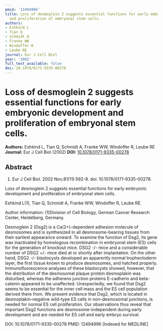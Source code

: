```yaml
---
pmid: '12494996'
title: Loss of desmoglein 2 suggests essential functions for early embryonic development
  and proliferation of embryonal stem cells.
authors:
- Eshkind L
- Tian Q
- Schmidt A
- Franke WW
- Windoffer R
- Leube RE
journal: Eur J Cell Biol
year: '2002'
full_text_available: false
doi: 10.1078/0171-9335-00278
---
```


# Loss of desmoglein 2 suggests essential functions for early embryonic development and proliferation of embryonal stem cells.
**Authors:** Eshkind L, Tian Q, Schmidt A, Franke WW, Windoffer R, Leube RE
**Journal:** Eur J Cell Biol (2002)
**DOI:** [10.1078/0171-9335-00278](https://doi.org/10.1078/0171-9335-00278)

## Abstract

1. Eur J Cell Biol. 2002 Nov;81(11):592-8. doi: 10.1078/0171-9335-00278.

Loss of desmoglein 2 suggests essential functions for early embryonic 
development and proliferation of embryonal stem cells.

Eshkind L(1), Tian Q, Schmidt A, Franke WW, Windoffer R, Leube RE.

Author information:
(1)Division of Cell Biology, German Cancer Research Center, Heidelberg, Germany.

Desmoglein 2 (Dsg2) is a Ca(2+)-dependent adhesion molecule of desmosomes and is 
synthesized in all desmosome-bearing tissues from their earliest appearance 
onward. To examine the function of Dsg2, its gene was inactivated by homologous 
recombination in embryonal stem (ES) cells for the generation of knockout mice. 
DSG2 -/- mice and a considerable number of DSG2 +/- mice died at or shortly 
after implantation. On the other hand, DSG2 -/- blastocysts developed an 
apparently normal trophectoderm layer, the first tissue known to produce 
desmosomes, and hatched properly. Immunofluorescence analyses of these 
blastocysts showed, however, that the distribution of the desmosomal plaque 
protein desmoplakin was disturbed, whereas the adherens junction proteins 
E-cadherin and beta-catenin appeared to be unaffected. Unexpectedly, we found 
that Dsg2 seems to be essential for the inner cell mass and the ES cell 
population derived there from. We present evidence that Dsg2, which is located 
in desmoplakin-negative wild-type ES cells in non-desmosomal junctions, is 
needed for normal ES cell proliferation. Our observations thus reveal that 
important Dsg2 functions are desmosome-independent during early development and 
are needed for ES cell and early embryo survival.

DOI: 10.1078/0171-9335-00278
PMID: 12494996 [Indexed for MEDLINE]
